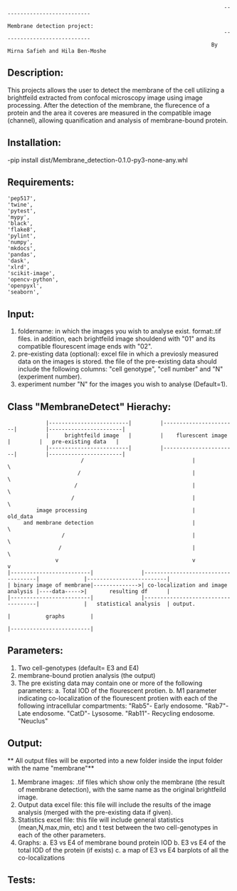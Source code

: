                                                                         ----------------------------
                                                                         Membrane detection project:
                                                                        ----------------------------
                                                                    By Mirna Safieh and Hila Ben-Moshe


Description: 
------------
This projects allows the user to detect the membrane of the cell utilizing a brightfeild extracted from confocal microscopy image using image processing.
After the detection of the membrane, the flurecence of a protein and the area it coveres are measured in the compatible image (channel), allowing  quanification and analysis 
of membrane-bound protein.

Installation:
-------------
-pip install dist/Membrane_detection-0.1.0-py3-none-any.whl

Requirements:
-------------
    'pep517',
    'twine',
    'pytest',
    'mypy',
    'black',
    'flake8',
    'pylint',
    'numpy',
    'mkdocs',
    'pandas',
    'dask',
    'xlrd',
    'scikit-image',
    'opencv-python',
    'openpyxl',
    'seaborn',


Input:
-------
1. foldername: in which the images you wish to analyse exist. format:.tif files. in addition, each brightfeild image shouldend with "01"
     and its compatible flourescent image ends with "02".
2. pre-existing data (optional): excel file in which a previosly measured data on the images is stored.
    the file of the pre-existing data should include the following columns: "cell genotype", "cell number" and "N" (experiment number).
3. experiment number "N" for the images you wish to analyse (Default=1).


Class "MembraneDetect" Hierachy:
--------------------------------

		        |-------------------------|         |-----------------------|         |-----------------------|
                |     brightfeild image   |         |    flurescent image   |         |   pre-existing data   |
                |-------------------------|         |-----------------------|         |-----------------------|
                           /                                  |                                   \  
                          /                                   |                                    \
                         /                                    |                                     \
                        /                                     |                                      \
             image processing                                 |                                    old_data
         and membrane detection                               |                                        \
                     /                                        |                                         \
                    /                                         |                                          \   
                   v                                          v                                           v
    |-------------------------|               |------------------------------------|              |-------------------------|    
    | binary image of membrane|-------------->| co-localization and image analysis |----data----->|       resulting df      |
    |-------------------------|               |------------------------------------|              |   statistical analysis  | output.
                                                                                                  |           graphs        | 
                                                                                                  |-------------------------|


Parameters:
-----------
1. Two cell-genotypes (default= E3 and E4)
2. membrane-bound protien analysis (the output)
3. The pre existing data may contain one or more of the following parameters:
    a. Total IOD of the flourescent protien.
    b. M1 parameter indicating co-localization of the flourescent protien with each of the following intracellular compartments:
        "Rab5"- Early endosome.
        "Rab7"- Late endosome.
        "CatD"- Lysosome.
        "Rab11"- Recycling endosome.
        "Neuclus" 



Output:
--------
** All output files will be exported into a new folder inside the input folder with the name "membrane"**
1. Membrane images: .tif files which show only the membrane (the result of membrane detection), with the same name as the original brightfeild image.
2. Output data excel file: this file will include the results of the image analysis (merged with the pre-existing data if given).
3. Statistics excel file: this file will include general statistics (mean,N,max,min, etc) and t test between the two cell-genotypes in each of the other parameters.
4. Graphs: a. E3 vs E4 of membrane bound protein IOD
           b. E3 vs E4 of the total IOD of the protein (if exists)
           c. a map of E3 vs E4 barplots of all the co-localizations

Tests:
--------